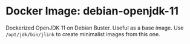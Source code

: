 # Docker Image: debian-openjdk-11

Dockerized OpenJDK 11 on Debian Buster. Useful as a base image. Use `/opt/jdk/bin/jlink` to create minimalist images from this one.
